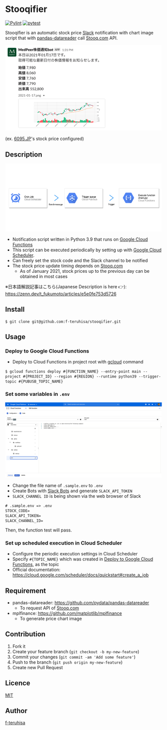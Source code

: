 Stooqifier
====
[![Pylint](https://github.com/f-teruhisa/stooqifier/actions/workflows/pylint.yml/badge.svg)](https://github.com/f-teruhisa/stooqifier/actions/workflows/pylint.yml)
[![pytest](https://github.com/f-teruhisa/stooqifier/actions/workflows/pytest.yml/badge.svg)](https://github.com/f-teruhisa/stooqifier/actions/workflows/pytest.yml)

Stooqifier is an automatic stock price [Slack](https://slack.com/intl/en-in/) notification with chart image script that with [pandas-datareader](https://github.com/pydata/pandas-datareader) call [Stooq.com](https://stooq.com/) API.

![example](/images/example.png)

(ex. [6095.JP](https://stooq.com/q/?s=6095.JP)'s stock price configured)

## Description

![architecture](/images/architecture.png)

- Notification script written in Python 3.9 that runs on [Google Cloud Functions](https://cloud.google.com/functions)
- This script can be executed periodically by setting up with [Google Cloud Scheduler](https://cloud.google.com/scheduler).
- Can freely set the stock code and the Slack channel to be notified
- The stock price update timing depends on [Stooq.com](https://stooq.com/)
    - As of January 2021, stock prices up to the previous day can be obtained in most cases

※日本語解説記事はこちら(Japanese Description is here 👉): https://zenn.dev/t_fukumoto/articles/e5e0fe753d5726

## Install

```
$ git clone git@github.com:f-teruhisa/stooqifier.git
```

## Usage
### Deploy to Google Cloud Functions
- Deploy to Cloud Functions in project root with [gcloud](https://cloud.google.com/sdk/gcloud/reference/functions/deploy) command

```
$ gcloud functions deploy #{FUNCTION_NAME} --entry-point main --project #{PROJECT_ID} --region #{REGION} --runtime python39 --trigger-topic #{PUBUSB_TOPIC_NAME}
```

### Set some variables in `.env`

![set_env_variables](/images/set_env_variables.png)

- Change the file name of `.sample.env` to `.env`
- Create Bots with [Slack Bots](https://api.slack.com/bot-users) and generate `SLACK_API_TOKEN`
- `SLACK_CHANNEL ID` is being shown via the web browser of Slack

```
# .sample.env => .env
STOCK_CODE=
SLACK_API_TOKEN=
SLACK_CHANNEL_ID=
```

Then, the function test will pass.

### Set up scheduled execution in Cloud Scheduler
- Configure the periodic execution settings in Cloud Scheduler
- Specify `#{TOPIC_NAME}` which was created in [Deploy to Google Cloud Functions](https://github.com/f-teruhisa/stooqifier/new/master?readme=1#deploy-to-google-cloud-functions), as the topic
- Official documentation: https://cloud.google.com/scheduler/docs/quickstart#create_a_job

## Requirement
- pandas-datareader: https://github.com/pydata/pandas-datareader
  - To request API of [Stooq.com](https://stooq.com/)
- mplfinance: https://github.com/matplotlib/mplfinance
  - To generate price chart image

## Contribution
1. Fork it
2. Create your feature branch (`git checkout -b my-new-feature`)
3. Commit your changes (`git commit -am 'Add some feature'`)
4. Push to the branch (`git push origin my-new-feature`)
5. Create new Pull Request

## Licence

[MIT](https://github.com/tcnksm/tool/blob/master/LICENCE)

## Author

[f-teruhisa](https://github.com/f-teruhisa)
